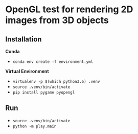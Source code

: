 # OpenGL test for rendering 2D images from 3D objects

## Installation
**Conda**
- `conda env create -f environment.yml`

**Virtual Environment**
- `virtualenv -p $(which python3.6) .venv`
- `source .venv/bin/activate`
- `pip install pygame pyopengl`

## Run
- `source .venv/bin/activate`
- `python -m play.main`

